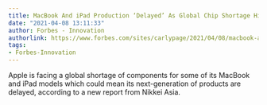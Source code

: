 ```yaml
---
title: MacBook And iPad Production ‘Delayed’ As Global Chip Shortage Hits Apple
date: "2021-04-08 13:11:33"
author: Forbes - Innovation
authorlink: https://www.forbes.com/sites/carlypage/2021/04/08/macbook-and-ipad-production-delayed-as-global-chip-shortage-hits-apple/
tags:
- Forbes-Innovation
---
```

Apple is facing a global shortage of components for some of its MacBook and iPad models which could mean its next-generation of products are delayed, according to a new report from Nikkei Asia.